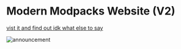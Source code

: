 # Modern Modpacks Website (V2)

[vist it and find out idk what else to say](https://modernmodpacks.site)

![announcement](https://cdn.discordapp.com/attachments/1025316854652223499/1290390802224255031/MeetV2.png?ex=66fcf255&is=66fba0d5&hm=a277e59c8a35ae370868c9c3c18ec5f98ec844c04b379a59d49a59f95bf4f7d5&)